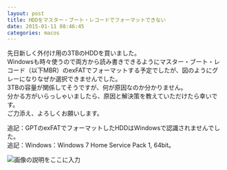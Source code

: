 ```yaml
---
layout: post
title: HDDをマスター・ブート・レコードでフォーマットできない
date: 2015-01-11 08:46:45
categories: macos
---
```

<!-- {% raw %} -->
<p>先日新しく外付け用の3TBのHDDを買いました。<br>
Windowsも時々使うので両方から読み書きできるようにマスター・ブート・レコード（以下MBR）のexFATでフォーマットする予定でしたが、図のようにグレーになりなぜか選択できませんでした。<br>
3TBの容量が関係してそうですが、何が原因なのか分かりません。<br>
分かる方がいらっしゃいましたら、原因と解決策を教えていただけたら幸いです。<br>
ご力添え、よろしくお願いします。</p>

<p>追記：GPTのexFATでフォーマットしたHDDはWindowsで認識されませんでした。<br>
追記：Windows：Windows 7 Home Service Pack 1, 64bit。</p>

<p><img src="https://i.stack.imgur.com/Ie0wH.png" alt="画像の説明をここに入力"></p>
<!-- {% endraw %} -->
